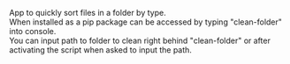 App to quickly sort files in a folder by type.\
When installed as a pip package can be accessed by typing "clean-folder" into console.\
You can input path to folder to clean right behind "clean-folder" or after activating the script when asked to input the path.

